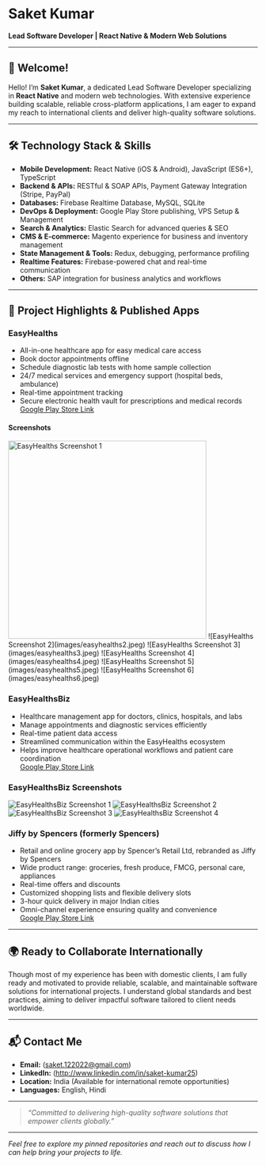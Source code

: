 # Saket Kumar

**Lead Software Developer | React Native & Modern Web Solutions**

---

## 👋 Welcome!

Hello! I’m **Saket Kumar**, a dedicated Lead Software Developer specializing in **React Native** and modern web technologies. With extensive experience building scalable, reliable cross-platform applications, I am eager to expand my reach to international clients and deliver high-quality software solutions.

---

## 🛠️ Technology Stack & Skills

- **Mobile Development:** React Native (iOS & Android), JavaScript (ES6+), TypeScript  
- **Backend & APIs:** RESTful & SOAP APIs, Payment Gateway Integration (Stripe, PayPal)  
- **Databases:** Firebase Realtime Database, MySQL, SQLite  
- **DevOps & Deployment:** Google Play Store publishing, VPS Setup & Management  
- **Search & Analytics:** Elastic Search for advanced queries & SEO  
- **CMS & E-commerce:** Magento experience for business and inventory management  
- **State Management & Tools:** Redux, debugging, performance profiling  
- **Realtime Features:** Firebase-powered chat and real-time communication  
- **Others:** SAP integration for business analytics and workflows  

---

## 🚀 Project Highlights & Published Apps

### EasyHealths  
- All-in-one healthcare app for easy medical care access  
- Book doctor appointments offline  
- Schedule diagnostic lab tests with home sample collection  
- 24/7 medical services and emergency support (hospital beds, ambulance)  
- Real-time appointment tracking  
- Secure electronic health vault for prescriptions and medical records  
[Google Play Store Link](https://play.google.com/store/apps/details?id=com.healthezy)

#### Screenshots
<img src="images/easyhealths1.jpeg" alt="EasyHealths Screenshot 1" width="400" />
![EasyHealths Screenshot 2](images/easyhealths2.jpeg)
![EasyHealths Screenshot 3](images/easyhealths3.jpeg)
![EasyHealths Screenshot 4](images/easyhealths4.jpeg)
![EasyHealths Screenshot 5](images/easyhealths5.jpeg)
![EasyHealths Screenshot 6](images/easyhealths6.jpeg)



### EasyHealthsBiz  
- Healthcare management app for doctors, clinics, hospitals, and labs  
- Manage appointments and diagnostic services efficiently  
- Real-time patient data access  
- Streamlined communication within the EasyHealths ecosystem  
- Helps improve healthcare operational workflows and patient care coordination  
[Google Play Store Link](https://play.google.com/store/apps/details?id=com.easyhealthb2b)

### EasyHealthsBiz Screenshots

![EasyHealthsBiz Screenshot 1](images/easyhealthbiz1.jpeg)
![EasyHealthsBiz Screenshot 2](images/easyhealthbiz2.jpeg)
![EasyHealthsBiz Screenshot 3](images/easyhealthbiz3.jpeg)
![EasyHealthsBiz Screenshot 4](images/easyhealthbiz4.jpeg)



### Jiffy by Spencers (formerly Spencers)  
- Retail and online grocery app by Spencer’s Retail Ltd, rebranded as Jiffy by Spencers  
- Wide product range: groceries, fresh produce, FMCG, personal care, appliances  
- Real-time offers and discounts  
- Customized shopping lists and flexible delivery slots  
- 3-hour quick delivery in major Indian cities  
- Omni-channel experience ensuring quality and convenience  
[Google Play Store Link](https://play.google.com/store/apps/details?id=com.bsl.spencers.activity)

---

## 🌍 Ready to Collaborate Internationally

Though most of my experience has been with domestic clients, I am fully ready and motivated to provide reliable, scalable, and maintainable software solutions for international projects. I understand global standards and best practices, aiming to deliver impactful software tailored to client needs worldwide.

---

## 📬 Contact Me

- **Email:** (saket.122022@gmail.com)
- **LinkedIn:** (http://www.linkedin.com/in/saket-kumar25)
- **Location:** India (Available for international remote opportunities)  
- **Languages:** English, Hindi  

---

> *“Committed to delivering high-quality software solutions that empower clients globally.”*

---

*Feel free to explore my pinned repositories and reach out to discuss how I can help bring your projects to life.*
